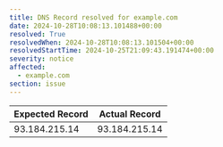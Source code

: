 ```yaml
---
title: DNS Record resolved for example.com
date: 2024-10-28T10:08:13.101488+00:00
resolved: True
resolvedWhen: 2024-10-28T10:08:13.101504+00:00
resolvedStartTime: 2024-10-25T21:09:43.191474+00:00
severity: notice
affected:
  - example.com
section: issue
---
```


| Expected Record  | Actual Record  |
|------------------|----------------|
| 93.184.215.14 | 93.184.215.14 |

